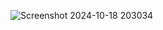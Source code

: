 ![Screenshot 2024-10-18 203034](https://github.com/user-attachments/assets/e9440db5-7157-4d0b-b602-15713fa46dae)
